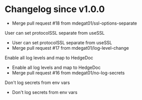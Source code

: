 # Changelog since v1.0.0
- Merge pull request #18 from mdegat01/ssl-options-separate

User can set protocolSSL separate from useSSL 
- User can set protocolSSL separate from useSSL 
- Merge pull request #17 from mdegat01/log-level-change

Enable all log levels and map to HedgeDoc 
- Enable all log levels and map to HedgeDoc 
- Merge pull request #16 from mdegat01/no-log-secrets

Don't log secrets from env vars 
- Don't log secrets from env vars 
